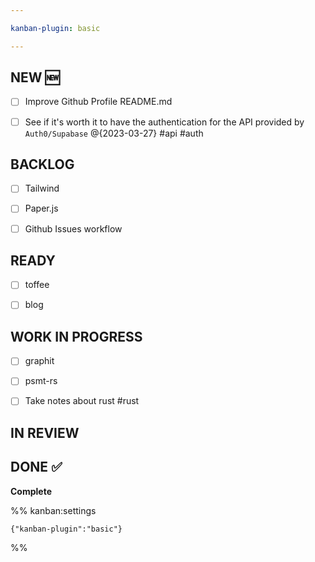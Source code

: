 ```yaml
---

kanban-plugin: basic

---
```


## NEW :new:

- [ ] Improve Github Profile README.md
- [ ] See if it's worth it to have the authentication for the API provided by `Auth0/Supabase` @{2023-03-27} #api #auth


## BACKLOG

- [ ] Tailwind
- [ ] Paper.js
- [ ] Github Issues workflow


## READY

- [ ] toffee
- [ ] blog


## WORK IN PROGRESS

- [ ] graphit
- [ ] psmt-rs
- [ ] Take notes about rust #rust


## IN REVIEW



## DONE :white_check_mark:

**Complete**




%% kanban:settings
```
{"kanban-plugin":"basic"}
```
%%